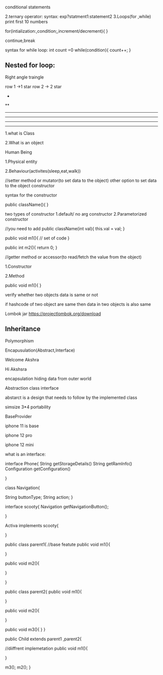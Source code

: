conditional statements

2.ternary operator:
syntax:
exp?statment1:statement2
3.Loops(for ,while)
print first 10 numbers

for(intialization:,condition;,increment/decrement){
}

continue,break


syntax for while loop:
int count =0
while(condition){
count++;
}

Nested for loop:
----------------
Right angle traingle

row 1 ->1 star
row 2 ->  2 star


*
**
***
****
*****
******

1.what is Class

2.What is an object


Human Being

1.Physical entity

2.Behaviour(activites(sleep,eat,walk))

//setter method or mutator(to set data to the object)
other option to set data to the object constructor

syntax for the constructor

public className(){
}

two types of constructor
1.default/ no arg constructor
2.Parametorized constructor

//you need to add
public className(int val){
this.val = val;
}




public void m1(){
// set of code
}

public int m2(){
return 0;
}

//getter method or accessor(to read/fetch the value from the object)

1.Constructor

2.Method

public void m1(){
}

verify whether two objects data is same or not



if hashcode of two object are same then data in two objects is also same

Lombok jar
https://projectlombok.org/download

Inheritance
-------------

Polymorphism

Encapusulation(Abstract,Interface)



Welcome Akshra

Hi Akshsra


encapsulation hiding data from outer world

Abstraction class
interface

abstarct is a design that needs to follow by the implemented class


simsize 3*4
portability

BaseProvider  

iphone 11 is base 

iphone 12 pro

iphone 12 mini


what is an interface:

interface Phone{
String getStorageDetails()
String getRamInfo()
Configuration getConfiguration()

}

class Navigation{

String buttonType;
String action;
}

interface scooty{
Navigation getNavigationButton();

}

Activa implements scooty{


}

public class parent1{
//base featute
  public void m1(){
  
  }
  
  public void m2(){
  
  }
 
}

public class parent2{
 public void m1(){
  
  } 
  
   public void m2(){
  
  }
  
 public void m3(){
 }
}


public Child extends parent1 ,parent2{

//diiffrent implemetation
public void  m1(){
  
  } 
  
 
  m3();
  m2();
}





